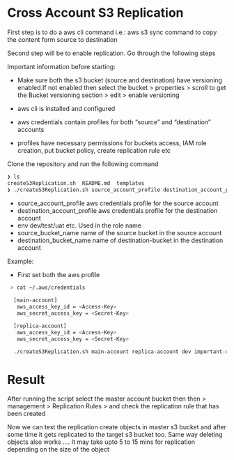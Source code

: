 
# Cross Account S3 Replication 


First step is to do a aws cli command i.e.: aws s3 sync
command to copy the content form source to destination

Second step will be to enable replication. Go through the following steps

Important information before starting:
 
 - Make sure both the s3 bucket (source and destination) have versioning enabled.If not
   enabled then select the bucket > properties > scroll to get the Bucket versioning section >
   edit > enable versioning
 
 - aws cli is installed and configured
 - aws credentials contain profiles for both “source” and “destination” accounts
 - profiles have necessary permissions for buckets access, IAM role creation, put bucket policy, create replication rule etc


 Clone the repository and run the following command

 ```sh
 ❯ ls
createS3Replication.sh  README.md  templates
❯ ./createS3Replication.sh source_account_profile destination_account_profile env source_bucket_name destination_bucket_name
 ```

 - source_account_profile aws credentials profile for the source account
 - destination_account_profile aws credentials profile for the destination account
 - env dev/test/uat etc. Used in the role name
 - source_bucket_name name of the source bucket in the source account
 - destination_bucket_name name of destination-bucket in the destination account

 Example:
   - First set both the aws profile 

   ```sh
    > cat ~/.aws/credentials
     
     [main-account]
      aws_access_key_id = <Access-Key>
      aws_secret_access_key = <Secret-Key>

     [replica-account]
      aws_access_key_id = <Access-Key>
      aws_secret_access_key = <Secret-Key>


   ```

 ```sh
   ./createS3Replication.sh main-account replica-account dev important-reports-bucket replica-for-important-reports-bucker
 ```


 # Result

  After running the script select the master account bucket then 
   then > management > Replication Rules > and check the replication rule that has been created 


Now we can test the replication create objects in master s3 bucket 
and after some time it gets replicated to the target s3 bucket too.
Same way deleting objects also works ....
It may take upto 5 to 15 mins for replication depending on the size of the object
